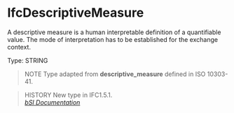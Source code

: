 IfcDescriptiveMeasure
=====================
A descriptive measure is a human interpretable definition of a quantifiable
value. The mode of interpretation has to be established for the exchange
context.  
  
Type: STRING  
  
> NOTE  Type adapted from **descriptive_measure** defined in ISO 10303-41.  
  
> HISTORY  New type in IFC1.5.1.  
[ _bSI
Documentation_](https://standards.buildingsmart.org/IFC/DEV/IFC4_2/FINAL/HTML/schema/ifcmeasureresource/lexical/ifcdescriptivemeasure.htm)


